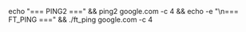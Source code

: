 echo "=== PING2 ===" && ping2 google.com -c 4 && echo -e "\n=== FT_PING ===" && ./ft_ping google.com -c 4

